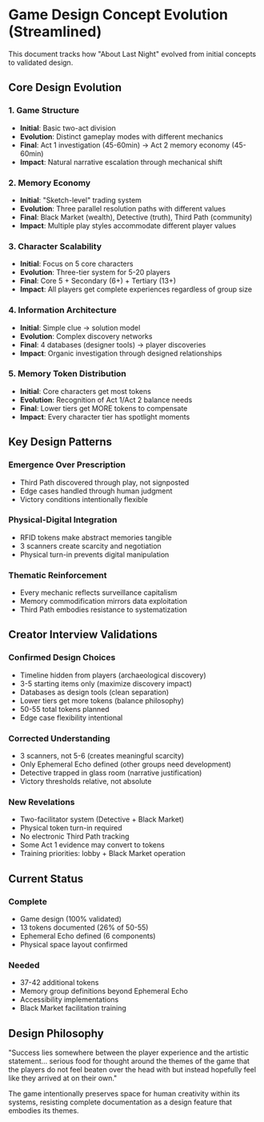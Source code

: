 # Game Design Concept Evolution (Streamlined)

This document tracks how "About Last Night" evolved from initial concepts to validated design.

## Core Design Evolution

### 1. Game Structure
- **Initial**: Basic two-act division
- **Evolution**: Distinct gameplay modes with different mechanics
- **Final**: Act 1 investigation (45-60min) → Act 2 memory economy (45-60min)
- **Impact**: Natural narrative escalation through mechanical shift

### 2. Memory Economy
- **Initial**: "Sketch-level" trading system
- **Evolution**: Three parallel resolution paths with different values
- **Final**: Black Market (wealth), Detective (truth), Third Path (community)
- **Impact**: Multiple play styles accommodate different player values

### 3. Character Scalability
- **Initial**: Focus on 5 core characters
- **Evolution**: Three-tier system for 5-20 players
- **Final**: Core 5 + Secondary (6+) + Tertiary (13+)
- **Impact**: All players get complete experiences regardless of group size

### 4. Information Architecture
- **Initial**: Simple clue → solution model
- **Evolution**: Complex discovery networks
- **Final**: 4 databases (designer tools) → player discoveries
- **Impact**: Organic investigation through designed relationships

### 5. Memory Token Distribution
- **Initial**: Core characters get most tokens
- **Evolution**: Recognition of Act 1/Act 2 balance needs
- **Final**: Lower tiers get MORE tokens to compensate
- **Impact**: Every character tier has spotlight moments

## Key Design Patterns

### Emergence Over Prescription
- Third Path discovered through play, not signposted
- Edge cases handled through human judgment
- Victory conditions intentionally flexible

### Physical-Digital Integration
- RFID tokens make abstract memories tangible
- 3 scanners create scarcity and negotiation
- Physical turn-in prevents digital manipulation

### Thematic Reinforcement
- Every mechanic reflects surveillance capitalism
- Memory commodification mirrors data exploitation
- Third Path embodies resistance to systematization

## Creator Interview Validations

### Confirmed Design Choices
- Timeline hidden from players (archaeological discovery)
- 3-5 starting items only (maximize discovery impact)
- Databases as design tools (clean separation)
- Lower tiers get more tokens (balance philosophy)
- 50-55 total tokens planned
- Edge case flexibility intentional

### Corrected Understanding
- 3 scanners, not 5-6 (creates meaningful scarcity)
- Only Ephemeral Echo defined (other groups need development)
- Detective trapped in glass room (narrative justification)
- Victory thresholds relative, not absolute

### New Revelations
- Two-facilitator system (Detective + Black Market)
- Physical token turn-in required
- No electronic Third Path tracking
- Some Act 1 evidence may convert to tokens
- Training priorities: lobby + Black Market operation

## Current Status

### Complete
- Game design (100% validated)
- 13 tokens documented (26% of 50-55)
- Ephemeral Echo defined (6 components)
- Physical space layout confirmed

### Needed
- 37-42 additional tokens
- Memory group definitions beyond Ephemeral Echo
- Accessibility implementations
- Black Market facilitation training

## Design Philosophy

"Success lies somewhere between the player experience and the artistic statement... serious food for thought around the themes of the game that the players do not feel beaten over the head with but instead hopefully feel like they arrived at on their own."

The game intentionally preserves space for human creativity within its systems, resisting complete documentation as a design feature that embodies its themes.